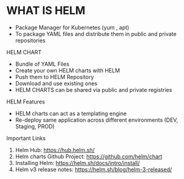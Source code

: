 # WHAT IS HELM

* Package Manager for Kubernetes (yum , apt)
* To package YAML files and distribute them in public and private repositories 

HELM CHART
* Bundle of YAML Files
* Create your own HELM charts with HELM
* Push them to HELM Repository
* Download and use existing ones
* HELM CHARTS can be shared via public and private registries

HELM Features
* HELM charts can act as a templating engine
* Re-deploy same application across different environments (DEV, Staging, PROD)

Important Links 
1. Helm Hub: https://hub.helm.sh/
2. Helm charts Github Project: https://github.com/helm/chart
3. Installing Helm: https://helm.sh/docs/intro/install/
4. Helm v3 release notes: https://helm.sh/blog/helm-3-released/

